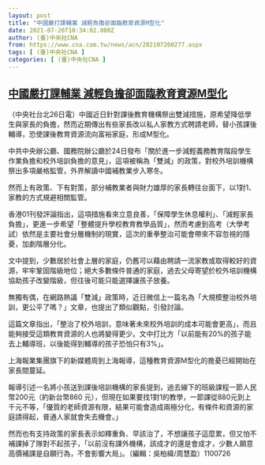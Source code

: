 ```yaml
---
layout: post
title: "中國嚴打課輔業 減輕負擔卻面臨教育資源M型化"
date: 2021-07-26T10:34:02.000Z
author: (臺)中央社CNA
from: https://www.cna.com.tw/news/acn/202107260277.aspx
tags: [ (臺)中央社CNA ]
categories: [ (臺)中央社CNA ]
---
```

<!--1627295642000-->
[中國嚴打課輔業 減輕負擔卻面臨教育資源M型化](https://www.cna.com.tw/news/acn/202107260277.aspx)
------

<div>
<div></div><div class="paragraph"><p>（中央社台北26日電）中國近日針對課後教育機構祭出雙減措施，原希望降低學生與家長的負擔，然而近期傳出有些家長改以私人家教方式聘請老師，替小孩課後輔導，恐使課後教育資源流向富裕家庭，形成M型化。</p><p>中共中央辦公廳、國務院辦公廳於24日發布「關於進一步減輕義務教育階段學生作業負擔和校外培訓負擔的意見」，這項被稱為「雙減」的政策，對校外培訓機構祭出多項嚴格監管，外界解讀中國補教業步入寒冬。</p><p>然而上有政策、下有對策，部分補教業者與財力雄厚的家長轉往台面下，以1對1、家教的方式規避相關監管。</p><p>香港01刊發評論指出，這項措施看來立意良善，「保障學生休息權利」、「減輕家長負擔」，更進一步希望「整體提升學校教育教學品質」，然而考慮到高考（大學考試）依然是主要社會分層機制的現實，這次的重拳整治可能會帶來不容忽視的隱憂，加劇階層分化。</p><p>文中提到，少數居於社會上層的家庭，仍舊可以藉由聘請一流家教或取得較好的資源，牢牢鞏固階級地位；絕大多數條件普通的家庭，過去父母寄望於校外培訓機構協助孩子改變階級，但往後可能只能選擇讓孩子放養。</p><p>無獨有偶，在網路熱議「雙減」政策時，近日微信上一篇名為「大規模整治校外培訓，更公平了嗎？」文章，也提出了類似觀點，引發討論。</p><p>這篇文章指出，「整治了校外培訓，意味著未來校外培訓的成本可能會更高」，而且能夠接受這類教育資源的人也將變得更少。文中打比方「以前能有20%的孩子能去上輔導班，以後能得到輔導的孩子恐怕只有3%」。</p><p>上海報業集團旗下的新媒體周到上海報導，這種教育資源M型化的擔憂已經開始在家長間蔓延。</p><p>報導引述一名將小孩送到課後培訓機構的家長提到，過去線下的班級課程一節人民幣200元（約新台幣860 元），但現在如果要找1對1的教學，一節課從880元到上千元不等，「優質的老師資源有限，結果可能會造成兩極分化，有條件和資源的家庭請得起，普通人家就會失去機會。」</p><p>然而也有支持政策的家長表示如釋重負、早該治了，不想讓孩子這麼累，但又怕不補課掉了隊對不起孩子，「以前沒有課外機構，該成才的還是會成才，少數人願意高價補課是自願行為，不會影響大局」。（編輯：吳柏緯/周慧盈）1100726</p></div>
</div>
